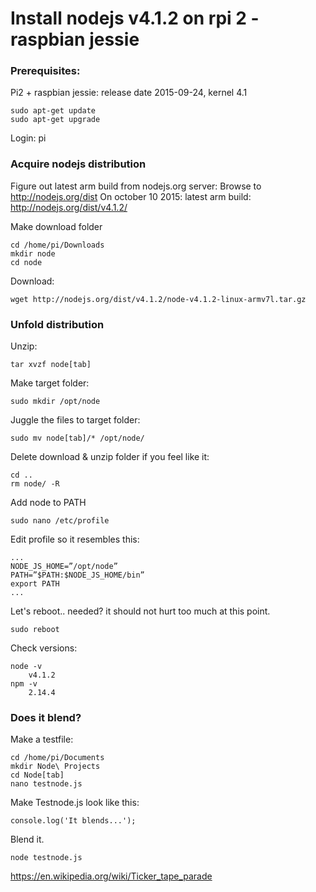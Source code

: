 
# Install nodejs v4.1.2 on rpi 2 - raspbian jessie #

### Prerequisites: ###

Pi2 + raspbian jessie: release date 2015-09-24, kernel 4.1

	sudo apt-get update
	sudo apt-get upgrade

Login: pi

 	
### Acquire nodejs distribution ###

Figure out latest arm build from nodejs.org server:
Browse to http://nodejs.org/dist
On october 10 2015: latest arm build: http://nodejs.org/dist/v4.1.2/

Make download folder

	cd /home/pi/Downloads
	mkdir node
	cd node

Download:

	wget http://nodejs.org/dist/v4.1.2/node-v4.1.2-linux-armv7l.tar.gz

### Unfold distribution ###

Unzip:

	tar xvzf node[tab]

Make target folder:

	sudo mkdir /opt/node

Juggle the files to target folder:

	sudo mv node[tab]/* /opt/node/

Delete download & unzip folder if you feel like it:

	cd ..
	rm node/ -R

Add node to PATH

	sudo nano /etc/profile

Edit profile so it resembles this:

    ...
	NODE_JS_HOME=”/opt/node”
	PATH=”$PATH:$NODE_JS_HOME/bin”
	export PATH
	...

Let's reboot.. needed? it should not hurt too much at this point.

	sudo reboot

Check versions:

	node -v
		v4.1.2
	npm -v
		2.14.4


### Does it blend? ###

Make a testfile:

	cd /home/pi/Documents
	mkdir Node\ Projects
	cd Node[tab]
	nano testnode.js

Make Testnode.js look like this:

	console.log('It blends...');

Blend it.

	node testnode.js

https://en.wikipedia.org/wiki/Ticker_tape_parade






 

 